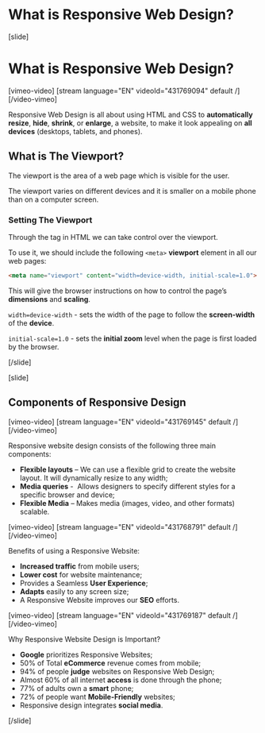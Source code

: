 # What is Responsive Web Design?

[slide]
# What is Responsive Web Design?

[vimeo-video]
[stream language="EN" videoId="431769094" default /]
[/video-vimeo]

Responsive Web Design is all about using HTML and CSS to **automatically resize**, **hide**, **shrink**, or **enlarge**, a website, to make it look appealing on **all devices** (desktops, tablets, and phones).

## What is The Viewport?

The viewport is the area of a web page which is visible for the user.

The viewport varies on different devices and it is smaller on a mobile phone than on a computer screen.

### Setting The Viewport

Through the <meta> tag in HTML we can take control over the viewport.

To use it, we should include the following `<meta>` **viewport** element in all our web pages:
```html
<meta name="viewport" content="width=device-width, initial-scale=1.0">
```

This will give the browser instructions on how to control the page’s **dimensions** and **scaling**.

`width=device-width` - sets the width of the page to follow the **screen-width** of the **device**.

`initial-scale=1.0` - sets the **initial zoom** level when the page is first loaded by the browser.

[/slide]

[slide]

## Components of Responsive Design

[vimeo-video]
[stream language="EN" videoId="431769145" default /]
[/video-vimeo]

Responsive website design consists of the following three main components:
* **Flexible layouts** – We can use a flexible grid to create the website layout. It will dynamically resize to any width;
* **Media queries** -  Allows designers to specify different styles for a specific browser and device;
* **Flexible Media** – Makes media (images, video, and other formats) scalable.

[vimeo-video]
[stream language="EN" videoId="431768791" default /]
[/video-vimeo]

Benefits of using a Responsive Website:
* **Increased traffic** from mobile users;
* **Lower cost** for website maintenance;
* Provides a Seamless **User Experience**;
* **Adapts** easily to any screen size;
* A Responsive Website improves our **SEO** efforts.

[vimeo-video]
[stream language="EN" videoId="431769187" default /]
[/video-vimeo]

Why Responsive Website Design is Important?
* **Google** prioritizes Responsive Websites;
* 50% of Total **eCommerce** revenue comes from mobile;
* 94% of people **judge** websites on Responsive Web Design;
* Almost 60% of all internet **access** is done through the phone;
* 77% of adults own a **smart** phone;
* 72% of people want **Mobile-Friendly** websites;
* Responsive design integrates **social media**.

[/slide]
